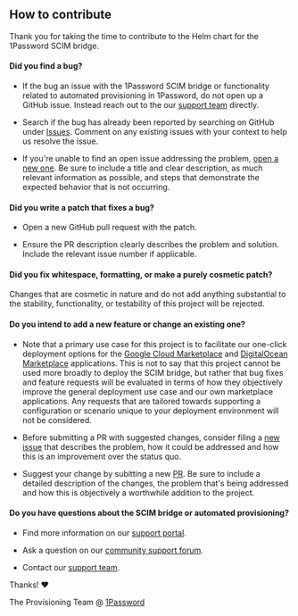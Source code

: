 ## How to contribute

Thank you for taking the time to contribute to the Helm chart for the 1Password SCIM bridge.

#### **Did you find a bug?**

* If the bug an issue with the 1Password SCIM bridge or functionality related to automated provisioning in 1Password, do not open up a GitHub issue. Instead reach out to the our [support team](https://support.1password.com/contact/) directly.

* Search if the bug has already been reported by searching on GitHub under [Issues](https://github.com/1Password/op-scim-helm/issues). Comment on any existing issues with your context to help us resolve the issue.

* If you're unable to find an open issue addressing the problem, [open a new one](https://github.com/1Password/op-scim-helm/issues/new). Be sure to include a title and clear description, as much relevant information as possible, and steps that demonstrate the expected behavior that is not occurring.

#### **Did you write a patch that fixes a bug?**

* Open a new GitHub pull request with the patch.

* Ensure the PR description clearly describes the problem and solution. Include the relevant issue number if applicable.

#### **Did you fix whitespace, formatting, or make a purely cosmetic patch?**

Changes that are cosmetic in nature and do not add anything substantial to the stability, functionality, or testability of this project will be rejected.

#### **Do you intend to add a new feature or change an existing one?**

* Note that a primary use case for this project is to facilitate our one-click deployment options for the [Google Cloud Marketplace](https://console.cloud.google.com/marketplace/product/agilebits-public/op-scim-bridge) and [DigitalOcean Marketplace](https://marketplace.digitalocean.com/apps/1password-scim-bridge) applications. This is not to say that this project cannot be used more broadly to deploy the SCIM bridge, but rather that bug fixes and feature requests will be evaluated in terms of how they objectively improve the general deployment use case and our own marketplace applications. Any requests that are tailored towards supporting a configuration or scenario unique to your deployment environment will not be considered.

* Before submitting a PR with suggested changes, consider filing a [new issue](https://github.com/1Password/op-scim-helm/issues/new) that describes the problem, how it could be addressed and how this is an improvement over the status quo.

* Suggest your change by subitting a new [PR](https://github.com/1Password/op-scim-helm/compare). Be sure to include a detailed description of the changes, the problem that's being addressed and how this is objectively a worthwhile addition to the project.

#### **Do you have questions about the SCIM bridge or automated provisioning?**

* Find more information on our [support portal](https://support.1password.com/scim/).

* Ask a question on our [community support forum](https://1password.community/categories/scim-bridge).

* Contact our [support team](https://support.1password.com/contact/).

Thanks! :heart:

The Provisioning Team @ [1Password](https://1password.com)
